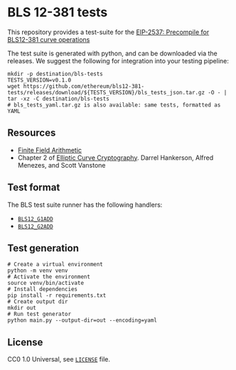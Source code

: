 # BLS 12-381 tests

This repository provides a test-suite for the [EIP-2537: Precompile for BLS12-381 curve operations](https://eips.ethereum.org/EIPS/eip-2537)

The test suite is generated with python, and can be downloaded via the releases.
We suggest the following for integration into your testing pipeline:

```shell
mkdir -p destination/bls-tests
TESTS_VERSION=v0.1.0
wget https://github.com/ethereum/bls12-381-tests/releases/download/${TESTS_VERSION}/bls_tests_json.tar.gz -O - | tar -xz -C destination/bls-tests
# bls_tests_yaml.tar.gz is also available: same tests, formatted as YAML
```

## Resources

- [Finite Field Arithmetic](http://www.springeronline.com/sgw/cda/pageitems/document/cda_downloaddocument/0,11996,0-0-45-110359-0,00.pdf)
- Chapter 2 of [Elliptic Curve Cryptography](http://cacr.uwaterloo.ca/ecc/). Darrel Hankerson, Alfred Menezes, and Scott Vanstone

## Test format

The BLS test suite runner has the following handlers:

- [`BLS12_G1ADD`](formats/add_G1_bls.md)
- [`BLS12_G2ADD`](formats/add_G2_bls.md)


## Test generation

```shell
# Create a virtual environment
python -m venv venv
# Activate the environment
source venv/bin/activate
# Install dependencies
pip install -r requirements.txt
# Create output dir
mkdir out
# Run test generator
python main.py --output-dir=out --encoding=yaml
```

## License

CC0 1.0 Universal, see [`LICENSE`](./LICENSE) file.
